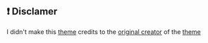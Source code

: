 ## ❗ Disclamer
I didn't make this [theme](https://github.com/discordStyles/FrostedGlass/) credits to the [original creator](https://gibbu.dev/) of the [theme](https://github.com/discordStyles/FrostedGlass/)
